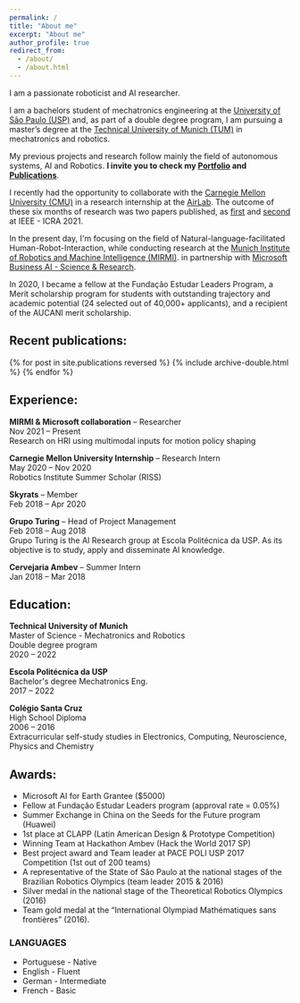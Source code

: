 ```yaml
---
permalink: /
title: "About me"
excerpt: "About me"
author_profile: true
redirect_from: 
  - /about/
  - /about.html
---
```


I am a passionate roboticist and AI researcher. 

I am a bachelors student of mechatronics engineering at the [University of São Paulo (USP)](https://www5.usp.br/) and, as part of a double degree program, I am pursuing a master’s degree at the [Technical University of Munich (TUM)](https://www.tum.de/en/) in mechatronics and robotics.

My previous projects and research follow mainly the field of autonomous systems, AI and Robotics. 
**I invite you to check my [Portfolio]({{url}}/portfolio) and [Publications]({{url}}/publications)**.

I recently had the opportunity to collaborate with the [Carnegie Mellon University (CMU)](https://www.cs.cmu.edu/) in a research internship at the [AirLab](https://theairlab.org/). The outcome of these six months of research was two papers published, as [first]({{url}}/publication/Coordinating_Multiple_Aerial_Cameras_for_Robot_Cinematography) and [second]({{url}}/publication/Learning_a_semantic_control_space_for_expressive_robot_cinematography) at IEEE - ICRA 2021.

In the present day, I'm focusing on the field of Natural-language-facilitated Human-Robot-Interaction, while conducting research at the [Munich Institute of Robotics and Machine Intelligence (MIRMI)](https://www.msrm.tum.de/msrm/msrm/).
in partnership with [Microsoft Business AI - Science & Research]({{https://www.microsoft.com/en-us/ai/autonomous-systems}}).

In 2020, I became a fellow at the Fundação Estudar Leaders Program, a Merit scholarship program for students with outstanding trajectory and academic potential (24 selected out of 40,000+ applicants), and a recipient of the AUCANI merit scholarship.


## Recent publications:

{% for post in site.publications reversed %}
  {% include archive-double.html %}
{% endfor %}


## Experience:

**MIRMI & Microsoft collaboration** – Researcher
<br/>Nov 2021 – Present
<br/>Research on HRI using multimodal inputs for motion policy shaping

**Carnegie Mellon University Internship** – Research Intern
<br/>May 2020 – Nov 2020
<br/>Robotics Institute Summer Scholar (RISS)

**Skyrats** – Member
<br/>Feb 2018 – Apr 2020

**Grupo Turing** – Head of Project Management
<br/>Feb 2018 – Aug 2018
<br/>Grupo Turing is the AI Research group at Escola Politécnica da USP. As its objective is to study, apply and disseminate AI knowledge.

**Cervejaria Ambev** – Summer Intern
<br/>Jan 2018 – Mar 2018


## Education:

**Technical University of Munich**
<br/>Master of Science - Mechatronics and Robotics
<br/>Double degree program
<br/>2020 – 2022
 
**Escola Politécnica da USP**
<br/>Bachelor's degree Mechatronics Eng.
<br/>2017 – 2022

 
**Colégio Santa Cruz**
<br/>High School Diploma
<br/>2006 – 2016
<br/>Extracurricular self-study studies in Electronics, Computing, Neuroscience, Physics and Chemistry

## Awards:

- Microsoft AI for Earth Grantee ($5000)
- Fellow at Fundação Estudar Leaders program (approval rate = 0.05%)
- Summer Exchange in China on the Seeds for the Future program (Huawei)
- 1st place at CLAPP (Latin American Design & Prototype Competition)
- Winning Team at Hackathon Ambev (Hack the World 2017 SP)
- Best project award and Team leader at PACE POLI USP 2017 Competition (1st out of 200 teams)
- A representative of the State of São Paulo at the national stages of the Brazilian Robotics Olympics (team leader 2015 & 2016)
- Silver medal in the national stage of the Theoretical Robotics Olympics (2016)
- Team gold medal at the “International Olympiad Mathématiques sans frontières” (2016).

### LANGUAGES
- Portuguese - Native
- English - Fluent
- German - Intermediate
- French - Basic

<!-- ## Selected news: -->

<!-- https://www.cs.cmu.edu/news/2021/shoot-better-drone-videos-single-word -->
